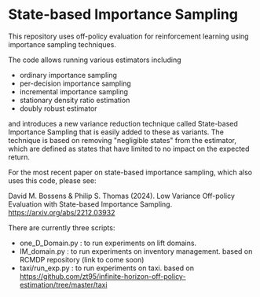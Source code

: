 # State-based Importance Sampling

This repository uses off-policy evaluation for reinforcement learning using importance sampling techniques.

The code allows running various estimators including
* ordinary importance sampling
* per-decision importance sampling
* incremental importance sampling
* stationary density ratio estimation
* doubly robust estimator

and introduces a new variance reduction technique called 
State-based Importance Sampling that is easily 
added to these as variants. The technique is based on removing 
"negligible states" from the
estimator, which are defined as states that have limited to no impact on the 
expected return.

For the most recent paper on state-based importance sampling, which also uses this code, please see:

David M. Bossens & Philip S. Thomas (2024). Low Variance Off-policy Evaluation with State-based Importance Sampling. 
https://arxiv.org/abs/2212.03932


There are currently three scripts:
* one_D_Domain.py : to run experiments on lift domains.
* IM_domain.py : to run experiments on inventory management. based on RCMDP repository (link to come soon)
* taxi/run_exp.py : to run experiments on taxi. based on https://github.com/zt95/infinite-horizon-off-policy-estimation/tree/master/taxi
